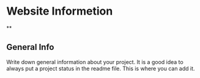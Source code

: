 # Website Informetion
**
## General Info
Write down general information about your project. It is a good idea to always put a project status in the readme file. This is where you can add it. 
